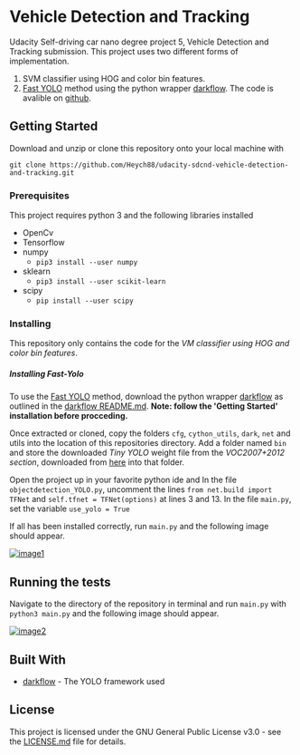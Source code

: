 # Vehicle Detection and Tracking
Udacity Self-driving car nano degree project 5, Vehicle Detection and Tracking submission. This project uses two different forms of implementation.
1. SVM classifier using HOG and color bin features.
2. [Fast YOLO](https://arxiv.org/pdf/1612.08242.pdf) method using the python wrapper [darkflow](https://github.com/thtrieu/darkflow). The code is avalible on [github](https://github.com/thtrieu/darkflow).

## Getting Started

Download and unzip or clone this repository onto your local machine with

```
git clone https://github.com/Heych88/udacity-sdcnd-vehicle-detection-and-tracking.git
```

### Prerequisites

This project requires python 3 and the following libraries installed

* OpenCv
* Tensorflow
* numpy
  * `pip3 install --user numpy`
* sklearn
  * `pip3 install --user scikit-learn`
* scipy
  * `pip install --user scipy`


### Installing

This repository only contains the code for the *VM classifier using HOG and color bin features*.

##### Installing Fast-Yolo
To use the [Fast YOLO](https://arxiv.org/pdf/1612.08242.pdf) method, download the python wrapper [darkflow](https://github.com/thtrieu/darkflow) as outlined in the [darkflow README.md](https://github.com/thtrieu/darkflow/blob/master/README.md).
**Note: follow the 'Getting Started' installation before procceding.**

Once extracted or cloned, copy the folders `cfg`, `cython_utils`, `dark`, `net` and utils into the location of this repositories directory. Add a folder named `bin` and store the downloaded *Tiny YOLO* weight file from the *VOC2007+2012 section*, downloaded from [here](http://pjreddie.com/darknet/yolo/) into that folder.

Open the project up in your favorite python ide and
In the file `objectdetection_YOLO.py`, uncomment the lines `from net.build import TFNet` and `self.tfnet = TFNet(options)` at lines 3 and 13.
In the file `main.py`, set the variable `use_yolo = True`

If all has been installed correctly, run `main.py` and the following image should appear.

[![image1](YOLO_test1.jpg)](./output_images/YOLO_test1.jpg)


## Running the tests

Navigate to the directory of the repository in terminal and run `main.py` with `python3 main.py` and the following image should appear.

[![image2](objects_test1.jpg)](./output_images/objects_test1.jpg)


## Built With

* [darkflow](https://github.com/thtrieu/darkflow) - The YOLO framework used


## License

This project is licensed under the GNU General Public License v3.0 - see the [LICENSE.md](LICENSE.md) file for details.
